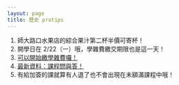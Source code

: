 ```yaml
---
layout: page
title: 歷史 protips
---
```


1. 師大路口水果店的綜合果汁第二杯半價可寄杯！
2. 開學日在 2/22（一）哦，學雜費繳交期限也是這一天！
3. [可以開始繳學雜費囉！](http://ap.itc.ntnu.edu.tw/FreshLogin/)
4. [最新資料：課程問與答！](http://survive.ntnu.com.tw/course-faq/)
5. 有給加簽的課就算有人退了也不會出現在未額滿課程中哦！
